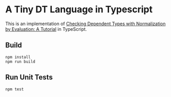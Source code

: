 # A Tiny DT Language in Typescript

This is an implementation of [Checking Dependent Types with Normalization by Evaluation: A Tutorial](https://davidchristiansen.dk/tutorials/nbe/) in TypeScript.

## Build
```shell
npm install
npm run build
```

## Run Unit Tests
```shell
npm test
```